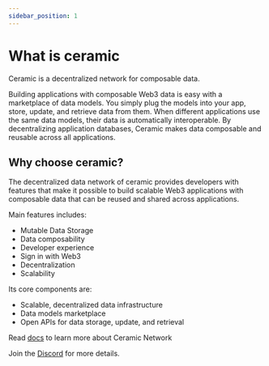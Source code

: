 ```yaml
---
sidebar_position: 1
---
```


# What is ceramic

Ceramic is a decentralized network for composable data.

Building applications with composable Web3 data is easy with a marketplace of data models. You simply plug the models into your app, store, update, and retrieve data from them. When different applications use the same data models, their data is automatically interoperable. By decentralizing application databases, Ceramic makes data composable and reusable across all applications.

## Why choose ceramic?

The decentralized data network of ceramic provides developers with features that make it possible to build scalable Web3 applications with composable data that can be reused and shared across applications.

Main features includes:

<ul>
<li>Mutable Data Storage</li>
<li>Data composability</li>
<li>Developer experience
</li>
<li>Sign in with Web3
</li>
<li>Decentralization
</li>
<li>Scalability</li>
</ul>

Its core components are:

<ul>
<li>Scalable, decentralized data infrastructure</li>
<li>Data models marketplace</li>
<li>Open APIs for data storage, update, and retrieval</li>
</ul>

Read <a href='https://developers.ceramic.network/learn/welcome/'>docs</a> to learn more about Ceramic Network

Join the <a href='https://chat.ceramic.network/'>Discord</a> for more details.
